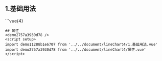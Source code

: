 ## 1.基础用法
<demo11288b1e6707 />
```vue{4}
<template>
    <line-chart-4 ref="chartRef" v-bind="chartOption"></line-chart-4>
</template>
<script setup>
import { ref, onMounted } from 'vue';

const chartRef = ref();
const xAxisData = ['1月', '1-2月', '1-3月', '1-4月', '1-5月', '1-6月', '1-7月', '1-8月', '1-9月', '1-10月', '1-11月', '1-12月'];
const seriesData = [
    {
        yAxisIndex: 0,
        data: [18, 130, 150, 182, 173, 184, 150, 18, 130, 150, 182, 173]
    },
    {
        yAxisIndex: 1,
        data: [32, 94, 61, 11, 52, 68, 58, 94, 61, 11, 52, 68]
    }
];
const unit = ['万元', '%'];
const yAxisName = ['万元', '%'];
const legendData = ['实际毛利率', '目标毛利率'];
// 组合配置项
const chartOption = {
    unit,
    xAxisData,
    yAxisName,
    seriesData,
    legendData,
    showCount: 4
};

onMounted(() => chartRef.value.renderChart());
</script>
<style lang="scss" scoped>
.zrx-chart {
    height: 250px;
    width: 420px;
    background-color: rgb(11, 31, 49);
}
</style>

```
## 属性
<demo2757a3930d78 />
<script setup>
import demo11288b1e6707 from '../../document/lineChart4/1.基础用法.vue'
import demo2757a3930d78 from '../../document/lineChart4/属性.vue'
</script>
